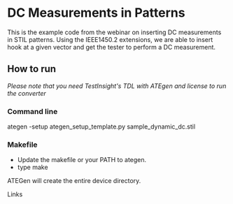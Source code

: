 # DC Measurements in Patterns
This is the example code from the webinar on inserting DC measurements in STIL patterns. Using the IEEE1450.2 extensions, we are able to insert hook at a given vector and get the tester to perform a DC measurement.

## How to run
*Please note that you need TestInsight's TDL with ATEgen and license to run the converter*
### Command line
ategen -setup ategen_setup_template.py sample_dynamic_dc.stil

### Makefile

- Update the makefile or your PATH to ategen.
- type make

ATEGen will create the entire device directory.


Links

